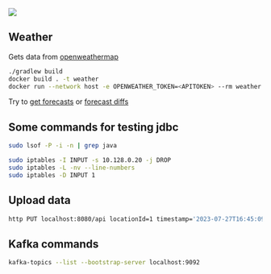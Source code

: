 ![](https://github.com/volkov/weather/workflows/Tests/badge.svg)
## Weather
Gets data from [openweathermap](https://openweathermap.org/api/one-call-api)

```bash
./gradlew build
docker build . -t weather
docker run --network host -e OPENWEATHER_TOKEN=<APITOKEN> --rm weather
```

Try to [get forecasts](http://localhost:8080/498817) or [forecast diffs](http://localhost:8080/498817/diffs)

## Some commands for testing jdbc
```bash
sudo lsof -P -i -n | grep java

sudo iptables -I INPUT -s 10.128.0.20 -j DROP
sudo iptables -L -nv --line-numbers
sudo iptables -D INPUT 1
``` 

## Upload data
```bash
http PUT localhost:8080/api locationId=1 timestamp='2023-07-27T16:45:09.237759722+02:00' temperature=1 rain=1 secret:secret
```

## Kafka commands
```bash
kafka-topics --list --bootstrap-server localhost:9092
```